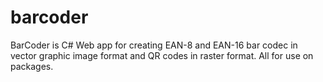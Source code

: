 # barcoder
BarCoder is C# Web app for creating EAN-8 and EAN-16 bar codec in vector graphic image format and QR codes in raster format. All for use on packages.
